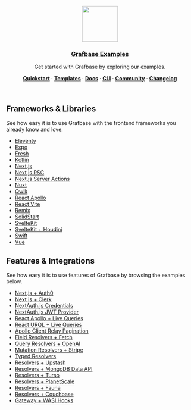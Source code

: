 <p align="center">
  <a href="https://grafbase.com">
    <img src="https://grafbase.com/images/other/grafbase-logo-circle.png" height="96">
    <h3 align="center">Grafbase Examples</h3>
  </a>
</p>

<p align="center">
 Get started with Grafbase by exploring our examples.
</p>

<p align="center">
  <a href="https://grafbase.com/docs/quickstart/get-started"><strong>Quickstart</strong></a> ·
  <a href="/templates"><strong>Templates</strong></a> ·
  <a href="https://grafbase.com/docs"><strong>Docs</strong></a> ·
  <a href="https://grafbase.com/cli"><strong>CLI</strong></a> ·
  <a href="https://grafbase.com/community"><strong>Community</strong></a> ·
  <a href="https://grafbase.com/changelog"><strong>Changelog</strong></a>
</p>

<br/>

## Frameworks & Libraries

See how easy it is to use Grafbase with the frontend frameworks you already know and love.

- [Eleventy](/examples/eleventy)
- [Expo](/examples/expo)
- [Fresh](/examples/fresh)
- [Kotlin](/examples/kotlin)
- [Next.js](/examples/nextjs)
- [Next.js RSC](/examples/nextjs-rsc)
- [Next.js Server Actions](/examples/nextjs-server-actions)
- [Nuxt](/examples/nuxt)
- [Qwik](/examples/qwik)
- [React Apollo](/examples/react-apollo)
- [React Vite](/examples/react-vite)
- [Remix](/examples/remix)
- [SolidStart](/examples/solid-start)
- [SvelteKit](/examples/sveltekit)
- [SvelteKit + Houdini](/examples/sveltekit-houdini)
- [Swift](/examples/swift)
- [Vue](/examples/vue)

## Features & Integrations

See how easy it is to use features of Grafbase by browsing the examples below.

- [Next.js + Auth0](/examples/nextjs-auth0)
- [Next.js + Clerk](/examples/nextjs-clerk)
- [NextAuth.js Credentials](/examples/nextauthjs-credentials)
- [NextAuth.js JWT Provider](/examples/nextauthjs-jwt-provider)
- [React Apollo + Live Queries](/examples/react-apollo-live)
- [React URQL + Live Queries](/examples/react-urql-live)
- [Apollo Client Relay Pagination](/examples/react-apollo-relay-pagination)
- [Field Resolvers + Fetch](/examples/resolvers-field)
- [Query Resolvers + OpenAI](/examples/resolvers-query)
- [Mutation Resolvers + Stripe](/examples/resolvers-mutation)
- [Typed Resolvers](/examples/resolvers-ts-codegen)
- [Resolvers + Upstash](/examples/resolvers-upstash-ratelimit)
- [Resolvers + MongoDB Data API](/examples/resolvers-mongodb)
- [Resolvers + Turso](/examples/resolvers-turso)
- [Resolvers + PlanetScale](/examples/resolvers-planetscale)
- [Resolvers + Fauna](/examples/resolvers-fauna)
- [Resolvers + Couchbase](/examples/resolvers-couchbase)
- [Gateway + WASI Hooks](/examples/gateway-hooks)
